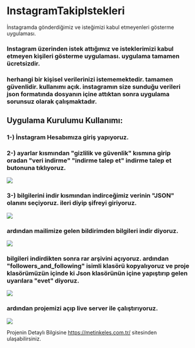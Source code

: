 # InstagramTakipIstekleri
İnstagramda gönderdiğimiz ve isteğimizi kabul etmeyenleri gösterme uygulaması.

### Instagram üzerinden istek attığımız ve isteklerimizi kabul etmeyen kişileri gösterme uygulaması. uygulama tamamen ücretsizdir.
### herhangi bir kişisel verilerinizi istememektedir. tamamen güvenlidir. kullanımı açık. instagramın size sunduğu verileri json formatında dosyanın içine attıktan sonra uygulama sorunsuz olarak çalışmaktadır.

## Uygulama Kurulumu Kullanımı:
### 1-) İnstagram Hesabımıza giriş yapıyoruz.
### 2-) ayarlar kısmından "gizlilik ve güvenlik" kısmına girip oradan "veri indirme" "indirme talep et" indirme talep et butonuna tıklıyoruz.
<img src="https://i.hizliresim.com/8flpn0h.png"></img>
### 3-) bilgilerini indir kısmından indirceğimiz verinin "JSON" olanını seçiyoruz. ileri diyip şifreyi giriyoruz.
<img src="https://i.hizliresim.com/cm5zhbd.png"></img>
### ardından mailimize gelen bildirimden bilgileri indir diyoruz.
<img src="https://i.hizliresim.com/kyy2yht.png"></img>
### bilgileri indirdikten sonra rar arşivini açıyoruz. ardından "followers_and_following" isimli klasörü kopyalıyoruz ve proje klasörümüzün içinde ki Json klasörünün içine yapıştırıp gelen uyarılara "evet" diyoruz.
<img src="https://i.hizliresim.com/70id5a4.png"></img>
### ardından projemizi açıp live server ile çalıştırıyoruz.
<img src="https://i.hizliresim.com/ddkzu2o.png"></img>

Projenin Detaylı Bilgisine https://metinkeles.com.tr/ sitesinden ulaşabilirsiniz.
